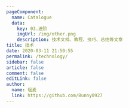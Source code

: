 ```yaml
---
pageComponent:
  name: Catalogue
  data:
    key: 03.进阶
    imgUrl: /img/other.png
    description: 技术文档、教程、技巧、总结等文章
title: 技术
date: 2020-03-11 21:50:55
permalink: /technology/
sidebar: false
article: false
comment: false
editLink: false
author:
  name: 瑶麦
  link: https://github.com/Bunny0927
---
```

